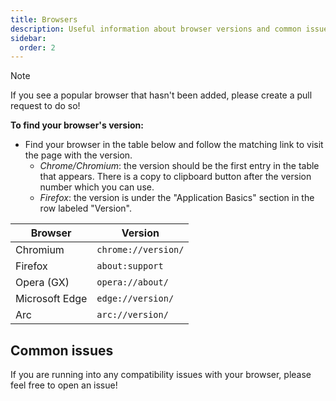 ```yaml
---
title: Browsers
description: Useful information about browser versions and common issues.
sidebar: 
  order: 2
---
```


> [!NOTE]
> If you see a popular browser that hasn't been added, please create a pull request to do so!

**To find your browser's version:**

- Find your browser in the table below and follow the matching link to visit the page with the version.
  - _Chrome/Chromium_: the version should be the first entry in the table that appears. There is a copy to clipboard button after the version number which you can use.
  - _Firefox_: the version is under the "Application Basics" section in the row labeled "Version".

| Browser        | Version             |
| -------------- | ------------------- |
| Chromium       | `chrome://version/` |
| Firefox        | `about:support`     |
| Opera (GX)     | `opera://about/`    |
| Microsoft Edge | `edge://version/`   |
| Arc            | `arc://version/`    |

## Common issues

If you are running into any compatibility issues with your browser, please feel free to open an issue!
